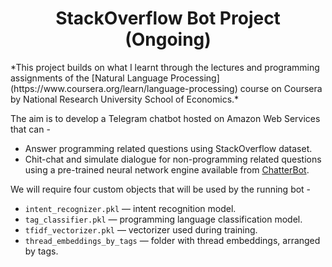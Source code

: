 <h1 align= "center"> StackOverflow Bot Project (Ongoing) </h1>
*This project builds on what I learnt through the lectures and programming assignments of the [Natural Language Processing](https://www.coursera.org/learn/language-processing) course on Coursera by National Research University School of Economics.*


The aim is to develop a Telegram chatbot hosted on Amazon Web Services that can - 
- Answer programming related questions using StackOverflow dataset.
- Chit-chat and simulate dialogue for non-programming related questions using a pre-trained neural network engine available from [ChatterBot](https://github.com/gunthercox/ChatterBot).


We will require four custom objects that will be used by the running bot - 
- `intent_recognizer.pkl` — intent recognition model.
- `tag_classifier.pkl` — programming language classification model.
- `tfidf_vectorizer.pkl` — vectorizer used during training.
- `thread_embeddings_by_tags` — folder with thread embeddings, arranged by tags.
